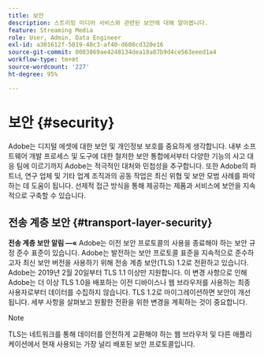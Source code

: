 ```yaml
---
title: 보안
description: 스트리밍 미디어 서비스와 관련된 보안에 대해 알아봅니다.
feature: Streaming Media
role: User, Admin, Data Engineer
exl-id: a301612f-5019-40c3-af40-d608cd320e16
source-git-commit: 0083869ae4248134dea18a87b9d4ce563eeed1a4
workflow-type: tm+mt
source-wordcount: '227'
ht-degree: 95%

---
```


# 보안 {#security}

Adobe는 디지털 에셋에 대한 보안 및 개인정보 보호를 중요하게 생각합니다. 내부 소프트웨어 개발 프로세스 및 도구에 대한 철저한 보안 통합에서부터 다양한 기능의 사고 대응 팀에 이르기까지 Adobe는 적극적인 대처와 민첩성을 추구합니다. 또한 Adobe의 파트너, 연구 업체 및 기타 업계 조직과의 공동 작업은 최신 위협 및 보안 모범 사례를 파악하는 데 도움이 됩니다. 선제적 접근 방식을 통해 제공하는 제품과 서비스에 보안을 지속적으로 구축할 수 있습니다.


## 전송 계층 보안 {#transport-layer-security}

**전송 계층 보안 알림 —«** Adobe는 이전 보안 프로토콜의 사용을 종료해야 하는 보안 규정 준수 표준이 있습니다. Adobe는 발전하는 보안 프로토콜 표준을 지속적으로 준수하고자 최신 보안 버전을 사용하기 위해 전송 계층 보안(TLS) 1.2로 전환하고 있습니다. Adobe는 2019년 2월 20일부터 TLS 1.1 이상만 지원합니다. 이 변경 사항으로 인해 Adobe는 더 이상 TLS 1.0을 배포하는 이전 디바이스나 웹 브라우저를 사용하는 최종 사용자로부터 데이터를 수집하지 않습니다. TLS 1.2로 마이그레이션하면 보안이 개선됩니다. 세부 사항을 살펴보고 원활한 전환을 위한 변경을 계획하는 것이 중요합니다.

>[!NOTE]
>
>TLS는 네트워크를 통해 데이터를 안전하게 교환해야 하는 웹 브라우저 및 다른 애플리케이션에서 현재 사용되는 가장 널리 배포된 보안 프로토콜입니다.
